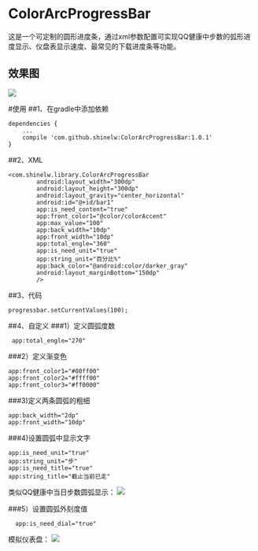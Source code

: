# ColorArcProgressBar
这是一个可定制的圆形进度条，通过xml参数配置可实现QQ健康中步数的弧形进度显示、仪盘表显示速度、最常见的下载进度条等功能。

## 效果图
 ![](https://raw.githubusercontent.com/Shinelw/ColorArcProgressBar/master/Demo.gif)
 
#使用
##1、在gradle中添加依赖
```
dependencies {
    ...
    compile 'com.github.shinelw:ColorArcProgressBar:1.0.1'
}
```
##2、XML
```
<com.shinelw.library.ColorArcProgressBar
        android:layout_width="300dp"
        android:layout_height="300dp"
        android:layout_gravity="center_horizontal"
        android:id="@+id/bar1"
        app:is_need_content="true"
        app:front_color1="@color/colorAccent"
        app:max_value="100"
        app:back_width="10dp"
        app:front_width="10dp"
        app:total_engle="360"
        app:is_need_unit="true"
        app:string_unit="百分比%"
        app:back_color="@android:color/darker_gray"
        android:layout_marginBottom="150dp"
        />
```
##3、代码
```
progressbar.setCurrentValues(100);
```

##4、自定义
###1）定义圆弧度数
```
 app:total_engle="270" 
```
###2）定义渐变色
```
app:front_color1="#00ff00"
app:front_color2="#ffff00"
app:front_color3="#ff0000"
```
###3)定义两条圆弧的粗细
```
app:back_width="2dp"
app:front_width="10dp"
```
###4)设置圆弧中显示文字
```
app:is_need_unit="true"
app:string_unit="步"
app:is_need_title="true"
app:string_title="截止当前已走"
```
类似QQ健康中当日步数圆弧显示：
![](https://raw.githubusercontent.com/Shinelw/ColorArcProgressBar/master/demo2.gif)

###5）设置圆弧外刻度值
```
  app:is_need_dial="true"
```

模拟仪表盘：
![](https://raw.githubusercontent.com/Shinelw/ColorArcProgressBar/master/demo3.gif)



